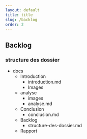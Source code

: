 ```yaml
---
layout: default
title: title
slug: /backlog
order: 2
---
```


## Backlog

### structure des dossier

- docs
  - Introduction
    - introduction.md
    - Images
  - analyse
    - images
    - analyse.md
  - Conclusion
    - conclusion.md
  - Backlog
    - structure-des-dossier.md
  - Rapport
